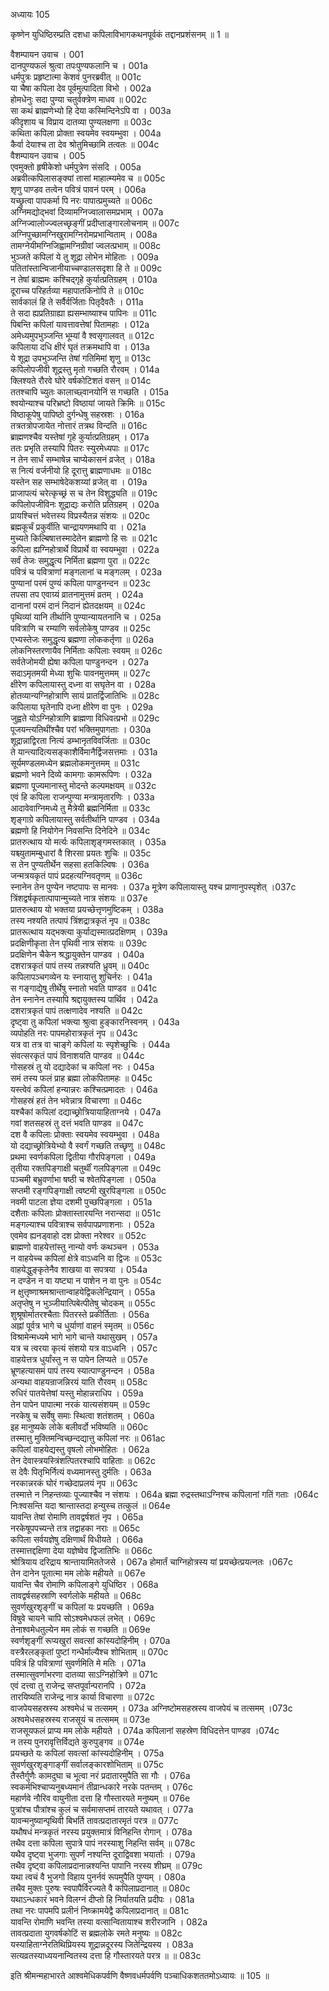 अध्यायः 105
	
कृष्णेन युधिष्ठिरम्प्रति दशधा कपिलाविभागकथनपूर्वकं तद्दानप्रशंसनम् ॥ 1 ॥

वैशम्पायन उवाच ।	001  
दानपुण्यफलं श्रुत्वा तपःपुण्यफलानि च ।	001a  
धर्मपुत्रः प्रहृष्टात्मा केशवं पुनरब्रवीत् ॥	001c  
या चैषा कपिला देव पूर्वमुत्पादिता विभो ।	002a  
होमधेनुः सदा पुण्या चतुर्वक्त्रेण माधव ॥	002c  
सा कथं ब्राह्मणेभ्यो हि देया कस्मिन्दिनेऽपि वा ।	003a  
कीदृशाय च विप्राय दातव्या पुण्यलक्षणा ॥	003c  
कथिता कपिला प्रोक्ता स्वयमेव स्वयम्भुवा ।	004a  
कैर्वा देयाश्च ता देव श्रोतुमिच्छामि तत्वतः ॥	004c  
वैशम्पायन उवाच ।	005  
एवमुक्तो हृषीकेशो धर्मपुत्रेण संसदि ।	005a  
अब्रवीत्कपिलासङ्क्यां तासां माहात्म्यमेव च ॥	005c  
शृणु पाण्डव तत्वेन पवित्रं पावनं परम् ।	006a  
यच्छ्रुत्वा पापकर्मा पि नरः पापात्प्रमुच्यते ॥	006c  
अग्निमद्योद्भवां दिव्यामग्निज्वालासमप्रभाम् ।	007a  
अग्निज्वालोज्ज्वलच्छृङ्गीं प्रदीप्ताङ्गारलोचनाम् ॥	007c  
अग्निपुच्छामग्निखुरामग्निरोमप्रभान्विताम् ।	008a  
तामग्नेयीमग्निजिह्वामग्निग्रीवां ज्वलत्प्रभाम् ॥	008c  
भुञ्जते कपिलां ये तु शूद्रा लोभेन मोहिताः ।	009a  
पतितांस्तान्विजानीयाच्चण्डालसदृशा हि ते ॥	009c  
न तेषां ब्राह्ममः कश्चिद्गृहे कुर्यात्प्रतिग्रहम् ।	010a  
दूराच्च परिहर्तव्या महापातकिनोपि ते ॥	010c  
सार्वकालं हि ते सर्वैर्वर्जिताः पितृदैवतैः ।	011a  
ते सदा ह्यप्रतिग्राह्या ह्यसम्भाष्याश्च पापिनः ॥	011c  
पिबन्ति कपिलां यावत्तावत्तेषां पितामहाः ।	012a  
अमेध्यमुपभुञ्जन्ति भूम्यां वै श्वसृगालवत् ॥	012c  
कपिलाया दधि क्षीरं घृतं तक्रमथापि वा ।	013a  
ये शूद्रा उपभुञ्जन्ति तेषां गतिमिमां शृणु ॥	013c  
कपिलोपजीवी शूद्रस्तु मृतो गच्छति रौरवम् ।	014a  
क्लिश्यते रौरवे घोरे वर्षकोटिशतं वसन् ॥	014c  
ततश्चापि च्युतः कालाच्छ्वानयोनिं स गच्छति ।	015a  
श्वयोन्याश्च परिभ्रष्टो विष्ठायां जायते क्रिमिः ॥	015c  
विष्ठाकूपेषु पापिष्ठो दुर्गन्धेषु सहस्रशः ।	016a  
तत्रतत्रोपजायेत नोत्तारं तत्रथ विन्दति ॥	016c  
ब्राह्मणश्चैव यस्तेषां गृहे कुर्यात्प्रतिग्रहम् ।	017a  
ततः प्रभृति तस्यापि पितरः स्युरमेध्यपाः ॥	017c  
न तेन सार्धं सम्भाषेन्न चाप्येकासनं व्रजेत् ।	018a  
स नित्यं वर्जनीयो हि दूरात्तु ब्राह्मणाधमः ॥	018c  
यस्तेन सह सम्भाषेदेकशय्यां व्रजेत् वा ।	019a  
प्राजापत्यं चरेत्कृच्छ्रं स च तेन विशुद्ध्यति ॥	019c  
कपिलोपजीविनः शूद्राद्यः करोति प्रतिग्रहम् ।	020a  
प्रायश्चित्तं भवेत्तस्य विप्रस्यैतन्न संशयः ॥	020c  
ब्रह्मकूर्चं प्रकुर्वीति चान्द्रायणमथापि वा ।	021a  
मुच्यते किल्बिषात्तस्मादेतेन ब्राह्मणो हि सः ॥	021c  
कपिला ह्यग्निहोत्रार्थे विप्रार्थे वा स्वयम्भुवा ।	022a  
सर्वं तेजः समुद्धृत्य निर्मिता ब्रह्मणा पुरा ॥	022c  
पवित्रं च पवित्राणां मङ्गलानां च मङ्गलम् ।	023a  
पुण्यानां परमं पुण्यं कपिला पाण्डुनन्दन ॥	023c  
तपसा तप एवाग्र्यं व्रातनामुत्तमं व्रतम् ।	024a  
दानानां परमं दानं निदानं ह्येतदक्षयम् ॥	024c  
पृथिव्यां यानि तीर्थानि पुण्यान्यायतनानि च ।	025a  
पवित्राणि च रम्याणि सर्वलोकेषु पाण्डव ॥	025c  
एभ्यस्तेजः समुद्धृत्य ब्रह्मणा लोककर्तृणा ॥	026a  
लोकनिस्तरणायैव निर्मिताः कपिलाः स्वयम् ॥	026c  
सर्वतेजोमयी ह्येषा कपिला पाण्डुनन्दन ।	027a  
सदाऽमृतमयी मेध्या शुचिः पावनमुत्तमम् ॥	027c  
क्षीरेण कपिलायास्तु दध्ना वा सघृतेन वा ।	028a  
होतव्यान्यग्निहोत्राणि सायं प्रातर्द्विजातिभिः ॥	028c  
कपिलाया घृतेनापि दध्ना क्षीरेण वा पुनः ।	029a  
जुह्वते योऽग्निहोत्राणि ब्राह्मणा विधिवत्प्रभो ॥	029c  
पूजयन्त्यतिथींश्चैव परां भक्तिमुपागताः ।	030a  
शूद्रान्नाद्विरता नित्यं डम्भानृतविवर्जिताः ॥	030c  
ते यान्त्यादित्यसङ्काशैर्विमानैर्द्विजसत्तमाः ।	031a  
सूर्यमण्डलमध्येन ब्रह्मलोकमनुत्तमम् ॥	031c  
ब्रह्मणो भवने दिव्ये कामगाः कामरूपिणः ।	032a  
ब्रह्मणा पूज्यमानास्तु मोदन्ते कल्पमक्षयम् ॥	032c  
एवं हि कपिला राजन्पुण्या मन्त्रामृतारणिः ।	033a  
आदावेवाग्निमध्ये तु मैत्रेयी ब्रह्मनिर्मिता ॥	033c  
शृङ्गाग्रे कपिलायास्तु सर्वतीर्थानि पाण्डव ।	034a  
ब्रह्मणो हि नियोगेन निवसन्ति दिनेदिने ॥	034c  
प्रातरुत्थाय यो मर्त्यः कपिलाशृङ्गमस्तकात् ।	035a  
यश्च्युतामम्बुधारां वै शिरसा प्रयतः शुचिः ॥	035c  
स तेन पुण्यतीर्थेन सहसा हतकिल्विषः ।	036a  
जन्मत्रयकृतं पापं प्रदहत्यग्निवतृणम् ॥	036c  
स्नानेन तेन पुण्येन नष्टपापः स मानवः ।	037a	मूत्रेण कपिलायास्तु यश्च प्राणानुपस्पृशेत् ।037c  
त्रिंशद्वर्षकृतात्पापान्मुच्यते नात्र संशयः ॥	037e  
प्रातरुत्थाय यो भक्तया प्रयच्छेत्तृणमुष्टिकम् ।	038a  
तस्य नश्यति तत्पापं त्रिंशद्रात्रकृतं नृप ॥	038c  
प्रातरूत्थाय यद्भक्त्या कुर्याद्यस्मात्प्रदक्षिणम् ।	039a  
प्रदक्षिणीकृता तेन पृथिवी नात्र संशयः ॥	039c  
प्रदक्षिणेन चैकेन श्रद्धायुक्तेन पाण्डव ।	040a  
दशरात्रकृतं पापं तस्य तन्नश्यति ध्रुवम् ॥	040c  
कपिलापञ्चगव्येन यः स्नायात्तु शुचिर्नरः ।	041a  
स गङ्गाद्येषु तीर्थेषु स्नातो भवति पाण्डव ॥	041c  
तेन स्नानेन तस्यापि श्रद्दायुक्तस्य पार्थिव ।	042a  
दशरात्रकृतं पापं तत्क्षणादेव नश्यति ॥	042c  
दृष्ट्वा तु कपिलां भक्त्या श्रुत्वा हुङ्कारनिस्वनम् ।	043a  
व्यपोहति नरः पापमहोरात्रकृतं नृप ॥	043c  
यत्र वा तत्र वा चाङ्गे कपिलां यः स्पृशेच्छुचिः ।	044a  
संवत्सरकृतं पापं विनाशयति पाण्डव ॥	044c  
गोसहस्रं तु यो दद्यादेकां च कपिलां नरः ।	045a  
समं तस्य फलं प्राह ब्रह्मा लोकपितामहः ॥	045c  
यस्त्वेवं कपिलां हन्यान्नरः कश्चित्प्रमादतः ।	046a  
गोसहस्रं हतं तेन भवेन्नात्र विचारणा ॥	046c  
यश्चैकां कपिलां दद्याच्छ्रोत्रियायाहिताग्नये ।	047a  
गवां शतसहस्रं तु दत्तं भवति पाण्डव ॥	047c  
दश वै कपिलाः प्रोक्ताः स्वयमेव स्वयम्भुवा ।	048a  
यो दद्याच्छ्रोत्रियेभ्यो वै स्वर्गं गच्छति तच्छृणु ॥	048c  
प्रथमा स्वर्णकपिला द्वितीया गौरपिङ्गला ।	049a  
तृतीया रक्तपिङ्गाक्षी चतुर्थीं गलपिङ्गला ॥	049c  
पञ्चमी बभ्रुवर्णाभा षष्ठी च श्वेतपिङ्गला ।	050a  
सप्तमी रङ्गपिङ्गाक्षी त्वष्टमी खुरपिङ्गला ॥	050c  
नवमी पाटला ज्ञेया दशमी पुच्छपिङ्गला ।	051a  
दशैताः कपिलाः प्रोक्तास्तारयन्ति नरान्सदा ॥	051c  
मङ्गल्याश्च पवित्राश्च सर्वपापप्रणाशनाः ।	052a  
एवमेव ह्यनड्वाहो दश प्रोक्ता नरेश्वर ॥	052c  
ब्राह्मणो वाहयेत्तांस्तु नान्यो वर्णः कथञ्चन ।	053a  
न वाहयेच्च कपिलां क्षेत्रे वाऽध्वनि वा द्विजः ॥	053c  
वाहयेद्धुङ्कृतेनैव शाखया वा सपत्रया ।	054a  
न दण्डेन न वा यष्ट्या न पाशेन न वा पुनः ॥	054c  
न क्षुत्तृष्णाश्रमश्रान्तान्वाहयेद्विकलेन्द्रियान् ।	055a  
अतृप्तेषु न भुञ्जीयात्पिबेत्पीतेषु चोदकम् ॥	055c  
शुश्रूषोर्मातरश्चैताः पितरस्ते प्रकीर्तिताः ।	056a  
अह्नां पूर्वत्र भागे च धुर्याणां वाहनं स्मृतम् ॥	056c  
विश्रामेन्मध्यमे भागे भागे चान्ते यथासुखम् ।	057a  
यत्र च त्वरया कृत्यं संशयो यत्र वाऽध्वनि ।	057c  
वाहयेत्तत्र धुर्यांस्तु न स पापेन लिप्यते ॥	057e  
भ्रूणहत्यासमं पापं तस्य स्यात्पाण्डुनन्दन ।	058a  
अन्यथा वाहयन्राजन्निरयं याति रौरवम् ॥	058c  
रुधिरं पातयेत्तेषां यस्तु मोहान्नराधिप ।	059a  
तेन पापेन पापात्मा नरकं यात्यसंशयम् ॥	059c  
नरकेषु च सर्वेषु समाः स्थित्वा शतंशतम् ।	060a  
इह मानुष्यके लोके बलीवर्दो भविष्यति ॥	060c  
तस्मात्तु मुक्तिमन्विच्छन्दद्यात्तु कपिलां नरः ॥	061ac  
कपिलां वाहयेद्यस्तु वृषलो लोभमोहितः ।	062a  
तेन देवास्त्रयस्त्रिंशत्पितरश्चापि वाहिताः ॥	062c  
स देवैः पितृभिर्नित्यं वध्यमानस्तु दुर्मतिः ।	063a  
नरकान्नरकं घोरं गच्छेदाप्रलयं नृप ॥	063c  
तस्मात्ते न निहन्तव्याः पूज्याश्चैव न संशयः ।	064a	ब्रह्मा रुद्रस्तथाऽग्निश्च कपिलानां गतिं गताः ।064c  
निःश्वसन्ति यदा श्रान्तास्तदा हन्युस्च तत्कुलं ॥	064e  
यावन्ति तेषां रोमाणि तावद्वर्षशतं नृप ।	065a  
नरकेषूपपच्यन्ते तत्र तद्वाहका नराः ॥	065c  
कपिला सर्वयज्ञेषु दक्षिणार्थं विधीयते ।	066a  
तस्मात्तद्दक्षिणा देया यज्ञेष्वेव द्विजातिभिः ॥	066c  
श्रोत्रियाय दरिद्राय श्रान्तायामिततेजसे ।	067a	होमार्तं चाग्निहोत्रस्य यां प्रयच्छेत्प्रयत्नतः ।067c  
तेन दानेन पूतात्मा मम लोके महीयते ॥	067e  
यावन्ति चैव रोमाणि कपिलाङ्गे युधिष्ठिर ।	068a  
तावद्वर्षसहस्राणि स्वर्गलोके महीयते ॥	068c  
सुवर्णखुरशृङ्गीं च कपिलां यः प्रयच्छति ।	069a  
विषुवे चायने चापि सोऽश्वमेधफलं लभेत् ।	069c  
तेनाश्वमेधतुल्येन मम लोकं स गच्छति ॥	069e  
स्वर्णशृङ्गीं रूप्यखुरां सवत्सां कांस्यदोहिनीम् ।	070a  
वस्त्रैरलङ्कृतां पुष्टां गन्धैर्माल्यैश्च शोभिताम् ॥	070c  
पवित्रं हि पवित्राणां सुवर्णमिति मे मतिः ।	071a  
तस्मात्सुवर्णाभरणा दातव्या साऽग्निहोत्रिणे ॥	071c  
एवं दत्त्वा तु राजेन्द्र सप्तपूर्वान्परानपि ।	072a  
तारयिष्यति राजेन्द्र नात्र कार्या विचारणा ॥	072c  
वाजपेयसहस्रस्य अश्वमेधं च तत्समम् ।	073a	अग्निष्टोमसहस्रस्य वाजपेयं च तत्समम् ।073c  
अश्वमेधसहस्रस्य राजसूयं च तत्समम् ॥	073e  
राजसूयफलं प्राप्य मम लोके महीयते ।	074a	कपिलानां सहस्रेण विधिदत्तेन पाण्डव ।074c  
न तस्य पुनरावृत्तिर्विद्यते कुरुपुङ्गव ॥	074e  
प्रयच्छते यः कपिलां सवत्सां कांस्यदोहिनीम् ।	075a  
सुवर्णखुरशृङ्गाङ्गीं सर्वालङ्कारशोभिताम् ॥	075c  
तैस्तैर्गुणैः कामदुघा च भूत्वा नरं प्रदातारमुपैति सा गौः ।	076a  
स्वकर्मभिश्चाप्यनुबध्यमानं तीव्रान्धकारे नरके पतन्तम् ।	076c  
महार्णवे नौरिव वायुनीता दत्ता हि गौस्तारयते मनुष्यम् ॥	076e  
पुत्रांश्च पौत्रांश्च कुलं च सर्वमासप्तमं तारयते यथावत् ।	077a  
यावन्मनुष्यान्पृथिवी बिभर्ति तावत्प्रदातारमृतं परत्र ॥	077c  
यथौषधं मन्त्रकृतं नरस्य प्रयुक्तमात्रं विनिहन्ति रोगान् ।	078a  
तथैव दत्ता कपिला सुपात्रे पापं नरस्याशु निहन्ति सर्वम् ॥	078c  
यथैव दृष्ट्वा भुजगाः सुपर्णं नश्यन्ति दूराद्विवशा भयार्ताः ।	079a  
तथैव दृष्ट्वा कपिलाप्रदानान्नश्यन्ति पापानि नरस्य शीघ्रम् ॥	079c  
यथा त्वचं वै भुजगो विहाय पुनर्नवं रूपमुपैति पुण्यम् ।	080a  
तथैव मुक्तः पुरुषः स्वपापैर्विरज्यते वै कपिलाप्रदानात् ॥	080c  
यथाऽन्धकारं भवने विलग्नं दीप्तो हि निर्यातयति प्रदीपः ।	081a  
तथा नरः पापमपि प्रलीनं निष्क्रामयेद्वै कपिलाप्रदानात् ॥	081c  
यावन्ति रोमाणि भवन्ति तस्या वत्सान्वितायाश्च शरीरजानि ।	082a  
तावत्प्रदाता युगवर्षकोटिं स ब्रह्मलोके रमते मनुष्यः ॥	082c  
यस्याहिताग्नेरतिथिप्रियस्य शूद्रान्नदूरस्य जितेन्द्रियस्य ।	083a  
सत्यव्रतस्याध्ययनान्वितस्य दत्ता हि गौस्तारयते परत्र ॥ ॥	083c  

इति श्रीमन्महाभारते आश्वमेधिकपर्वणि वैष्णवधर्मपर्वणि पञ्चाधिकशततमोऽध्यायः ॥ 105 ॥
	

